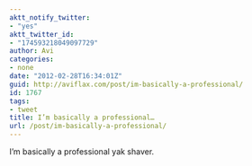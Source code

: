 ```yaml
---
aktt_notify_twitter:
- "yes"
aktt_twitter_id:
- "174593218049097729"
author: Avi
categories:
- none
date: "2012-02-28T16:34:01Z"
guid: http://aviflax.com/post/im-basically-a-professional/
id: 1767
tags:
- tweet
title: I’m basically a professional…
url: /post/im-basically-a-professional/
---
```

I’m basically a professional yak shaver.